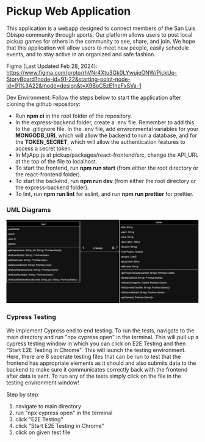 # Pickup Web Application

This application is a webapp designed to connect members of the San Luis Obispo community through sports. Our platform allows users to post local pickup games for others in the community to see, share, and join. We hope that this application will allow users to meet new people, easily schedule events, and to stay active in an organized and safe fashion. 

Figma (Last Updated Feb 28, 2024): 
https://www.figma.com/proto/rhVNr4Xtu3Gk0LYwujeONW/PickUp-StoryBoard?node-id=91-22&starting-point-node-id=91%3A22&mode=design&t=X9BoC5zE1heFxSVa-1

Dev Environment:
Follow the steps below to start the application after cloning the github repository:
- Run **npm ci** in the root folder of the repository.
- In the express-backend folder, create a .env file. Remember to add this to the .gitignore file. In the .env file, add environmental variables for your **MONGODB_URI**, which will allow the backend to run a database, and for the **TOKEN_SECRET**, which will allow the authentication features to access a secret token. 
- In MyApp.js at pickup/packages/react-frontend/src, change the API_URL at the top of the file to localhost.
- To start the frontend, run **npm run start** (from either the root directory or the react-frontend folder).
- To start the backend, run **npm run dev** (from either the root directory or the express-backend folder).
- To lint, run **npm run lint** for eslint, and run **npm run prettier** for prettier.  

### UML Diagrams
![UML Diagram of our User and Game Databases in MongoDB](./UMLClassDiagram.drawio.png)

### Cypress Testing
We implement Cypress end to end testing. To run the tests, navigate to the main directory and run "npx cypress open" in the terminal. This will pull up a cypress testing window in which you can click on E2E Testing and then "Start E2E Testing in Chrome". This will launch the testing environment. Here, there are 8 seperate testing files that can be run to test that the frontend has appropriate elements as it should and also submits data to the backend to make sure it communicates correctly back with the frontend after data is sent. To run any of the tests simply click on the file in the testing environment window!

Step by step:

1. navigate to main directory
2. run "npx cypress open" in the terminal
3. click "E2E Testing"
4. click "Start E2E Testing in Chrome"
5. click on given test file
